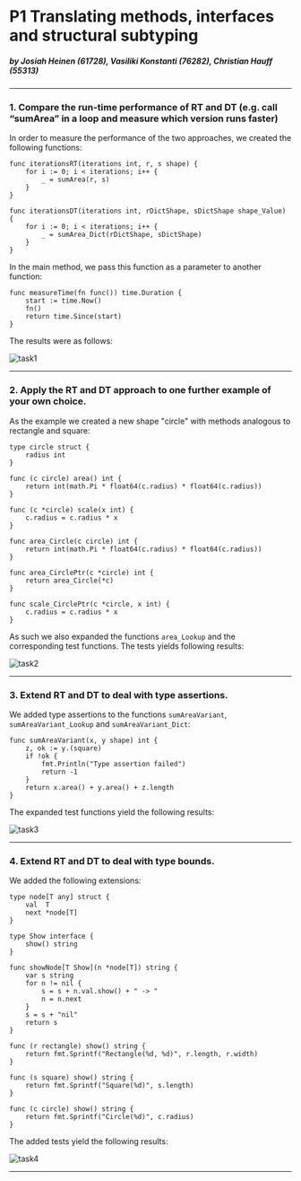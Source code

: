 # P1 Translating methods, interfaces and structural subtyping
##### by Josiah Heinen (61728), Vasiliki Konstanti (76282), Christian Hauff (55313)

---

### 1. Compare the run-time performance of RT and DT (e.g. call “sumArea” in a loop and measure which version runs faster)
In order to measure the performance of the two approaches, we created the following functions:
```
func iterationsRT(iterations int, r, s shape) {
	for i := 0; i < iterations; i++ {
		_ = sumArea(r, s)
	}
}
```

```
func iterationsDT(iterations int, rDictShape, sDictShape shape_Value) {
	for i := 0; i < iterations; i++ {
		_ = sumArea_Dict(rDictShape, sDictShape)
	}
}
```
In the main method, we pass this function as a parameter to another function:
```
func measureTime(fn func()) time.Duration {
	start := time.Now()
	fn()
	return time.Since(start)
}
```
The results were as follows:

![task1](https://github.com/ChristianHauff42/model-based-sw/assets/102160452/65ed4f4d-ee6d-4ad1-bee6-bd04f440222f)

---

### 2. Apply the RT and DT approach to one further example of your own choice.

As the example we created a new shape "circle" with methods analogous to rectangle and square:
```
type circle struct {
	radius int
}

func (c circle) area() int {
	return int(math.Pi * float64(c.radius) * float64(c.radius))
}

func (c *circle) scale(x int) {
	c.radius = c.radius * x
}

func area_Circle(c circle) int {
	return int(math.Pi * float64(c.radius) * float64(c.radius))
}

func area_CirclePtr(c *circle) int {
	return area_Circle(*c)
}

func scale_CirclePtr(c *circle, x int) {
	c.radius = c.radius * x
}
```
As such we also expanded the functions ```area_Lookup``` and the corresponding test functions.
The tests yields following results:

![task2](https://github.com/ChristianHauff42/model-based-sw/assets/102160452/cff1f4c1-db23-466f-8618-bed08cf3cb25)

---

### 3. Extend RT and DT to deal with type assertions.
We added type assertions to the functions ```sumAreaVariant```, ```sumAreaVariant_Lookup``` and ```sumAreaVariant_Dict```:
```
func sumAreaVariant(x, y shape) int {
    z, ok := y.(square)
    if !ok {
        fmt.Println("Type assertion failed")
        return -1
    }
    return x.area() + y.area() + z.length
}
```

The expanded test functions yield the following results:

![task3](https://github.com/ChristianHauff42/model-based-sw/assets/102160452/130cefe4-e7f6-4574-98f1-5f0cba065cbe)

---

### 4. Extend RT and DT to deal with type bounds.
We added the following extensions:
```
type node[T any] struct {
    val  T
    next *node[T]
}

type Show interface {
    show() string
}

func showNode[T Show](n *node[T]) string {
    var s string
    for n != nil {
        s = s + n.val.show() + " -> "
        n = n.next
    }
    s = s + "nil"
    return s
}

func (r rectangle) show() string {
    return fmt.Sprintf("Rectangle(%d, %d)", r.length, r.width)
}

func (s square) show() string {
    return fmt.Sprintf("Square(%d)", s.length)
}

func (c circle) show() string {
    return fmt.Sprintf("Circle(%d)", c.radius)
}
```

The added tests yield the following results:

![task4](https://github.com/ChristianHauff42/model-based-sw/assets/102160452/1f5a4d80-5206-42d2-9ada-54e97cac2f21)

---
